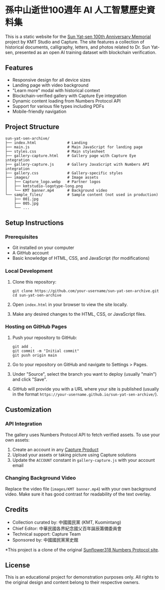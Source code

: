 # 孫中山逝世100週年 AI 人工智慧歷史資料集

This is a static website for the [Sun Yat-sen 100th Anniversary Memorial](https://kmt.studio/) project by KMT Studio and Capture. The site features a collection of historical documents, calligraphy, letters, and photos related to Dr. Sun Yat-sen, presented as an open AI training dataset with blockchain verification.

## Features

- Responsive design for all device sizes
- Landing page with video background
- "Learn more" modal with historical context
- Blockchain-verified gallery with Capture Eye integration
- Dynamic content loading from Numbers Protocol API
- Support for various file types including PDFs
- Mobile-friendly navigation

## Project Structure

```
sun-yat-sen-archive/
├── index.html              # Landing 
├── main.js                 # Main JavaScript for landing page
├── styles.css              # Main stylesheet
├── gallery-capture.html    # Gallery page with Capture Eye integration
├── gallery-capture.js      # Gallery JavaScript with Numbers API integration
├── gallery.css             # Gallery-specific styles
├── images/                 # Image assets
│   ├── Capture_logo.webp   # Partner logos
│   ├── kmtstudio-logotype-long.png
│   └── KMT banner.mp4      # Background video
└── sample_files/           # Sample content (not used in production)
    ├── 001.jpg
    ├── 005.jpg
    └── ...
```

## Setup Instructions

### Prerequisites

- Git installed on your computer
- A GitHub account
- Basic knowledge of HTML, CSS, and JavaScript (for modifications)

### Local Development

1. Clone this repository:
   ```
   git clone https://github.com/your-username/sun-yat-sen-archive.git
   cd sun-yat-sen-archive
   ```

2. Open `index.html` in your browser to view the site locally.

3. Make any desired changes to the HTML, CSS, or JavaScript files.

### Hosting on GitHub Pages

1. Push your repository to GitHub:
   ```
   git add .
   git commit -m "Initial commit"
   git push origin main
   ```

2. Go to your repository on GitHub and navigate to Settings > Pages.

3. Under "Source", select the branch you want to deploy (usually "main") and click "Save".

4. GitHub will provide you with a URL where your site is published (usually in the format `https://your-username.github.io/sun-yat-sen-archive/`).

## Customization

### API Integration

The gallery uses Numbers Protocol API to fetch verified assets. To use your own assets:

1. Create an account in any [Capture Product](https://captureapp.xyz/)
2. Upload your assets or taking picture using Capture solutions
3. Update the `ACCOUNT` constant in `gallery-capture.js` with your account email

### Changing Background Video

Replace the video file (`images/KMT banner.mp4`) with your own background video. Make sure it has good contrast for readability of the text overlay.

## Credits

- Collection curated by: 中國國民黨 (KMT, Kuomintang)
- Chief Editor: 中華民國各界紀念國父百年誕辰籌備委員會
- Technical support: Capture Team
- Sponsored by: 中國國民黨黨史館

*This project is a clone of the original [Sunflower318 Numbers Protocol site](https://sunflower318.numbersprotocol.io/).

## License

This is an educational project for demonstration purposes only. All rights to the original design and content belong to their respective owners.
